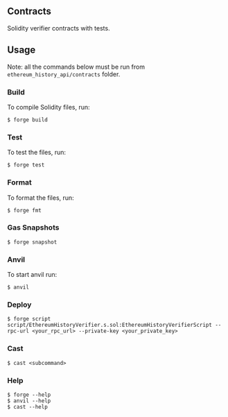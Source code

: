 ## Contracts

Solidity verifier contracts with tests.

## Usage

Note: all the commands below must be run from `ethereum_history_api/contracts` folder.

### Build

To compile Solidity files, run:
```shell
$ forge build
```

### Test

To test the files, run:
```shell
$ forge test
```

### Format

To format the files, run:
```shell
$ forge fmt
```

### Gas Snapshots

```shell
$ forge snapshot
```

### Anvil

To start anvil run:
```shell
$ anvil
```

### Deploy

```shell
$ forge script script/EthereumHistoryVerifier.s.sol:EthereumHistoryVerifierScript --rpc-url <your_rpc_url> --private-key <your_private_key>
```

### Cast

```shell
$ cast <subcommand>
```

### Help

```shell
$ forge --help
$ anvil --help
$ cast --help
```
